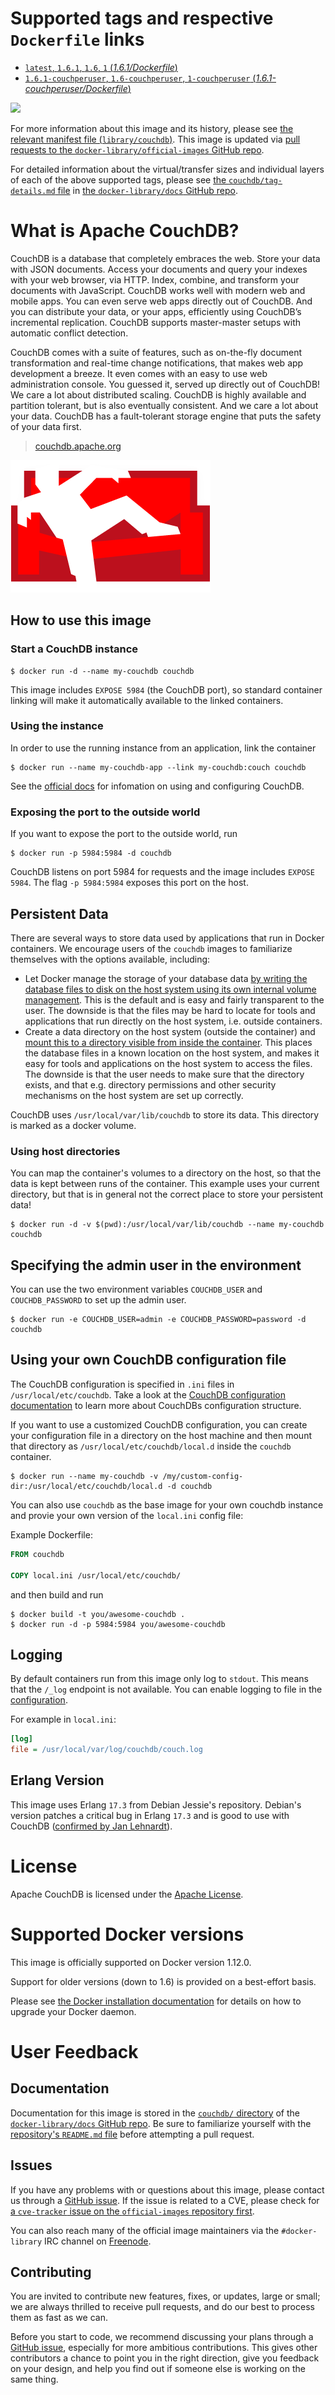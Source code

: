 # Supported tags and respective `Dockerfile` links

-	[`latest`, `1.6.1`, `1.6`, `1` (*1.6.1/Dockerfile*)](https://github.com/klaemo/docker-couchdb/blob/29ed69965ed616a9d0df9a6ffa081773d86c78bc/1.6.1/Dockerfile)
-	[`1.6.1-couchperuser`, `1.6-couchperuser`, `1-couchperuser` (*1.6.1-couchperuser/Dockerfile*)](https://github.com/klaemo/docker-couchdb/blob/29ed69965ed616a9d0df9a6ffa081773d86c78bc/1.6.1-couchperuser/Dockerfile)

[![](https://badge.imagelayers.io/couchdb:latest.svg)](https://imagelayers.io/?images=couchdb:latest,couchdb:1.6.1-couchperuser)

For more information about this image and its history, please see [the relevant manifest file (`library/couchdb`)](https://github.com/docker-library/official-images/blob/master/library/couchdb). This image is updated via [pull requests to the `docker-library/official-images` GitHub repo](https://github.com/docker-library/official-images/pulls?q=label%3Alibrary%2Fcouchdb).

For detailed information about the virtual/transfer sizes and individual layers of each of the above supported tags, please see [the `couchdb/tag-details.md` file](https://github.com/docker-library/docs/blob/master/couchdb/tag-details.md) in [the `docker-library/docs` GitHub repo](https://github.com/docker-library/docs).

# What is Apache CouchDB?

CouchDB is a database that completely embraces the web. Store your data with JSON documents. Access your documents and query your indexes with your web browser, via HTTP. Index, combine, and transform your documents with JavaScript. CouchDB works well with modern web and mobile apps. You can even serve web apps directly out of CouchDB. And you can distribute your data, or your apps, efficiently using CouchDB’s incremental replication. CouchDB supports master-master setups with automatic conflict detection.

CouchDB comes with a suite of features, such as on-the-fly document transformation and real-time change notifications, that makes web app development a breeze. It even comes with an easy to use web administration console. You guessed it, served up directly out of CouchDB! We care a lot about distributed scaling. CouchDB is highly available and partition tolerant, but is also eventually consistent. And we care a lot about your data. CouchDB has a fault-tolerant storage engine that puts the safety of your data first.

> [couchdb.apache.org](https://couchdb.apache.org)

![logo](https://raw.githubusercontent.com/docker-library/docs/2307451281c6b47b85abb3af9f0097e51c70a5be/couchdb/logo.png)

## How to use this image

### Start a CouchDB instance

```console
$ docker run -d --name my-couchdb couchdb
```

This image includes `EXPOSE 5984` (the CouchDB port), so standard container linking will make it automatically available to the linked containers.

### Using the instance

In order to use the running instance from an application, link the container

```console
$ docker run --name my-couchdb-app --link my-couchdb:couch couchdb
```

See the [official docs](http://docs.couchdb.org/en/1.6.1/) for infomation on using and configuring CouchDB.

### Exposing the port to the outside world

If you want to expose the port to the outside world, run

```console
$ docker run -p 5984:5984 -d couchdb
```

CouchDB listens on port 5984 for requests and the image includes `EXPOSE 5984`. The flag `-p 5984:5984` exposes this port on the host.

## Persistent Data

There are several ways to store data used by applications that run in Docker containers. We encourage users of the `couchdb` images to familiarize themselves with the options available, including:

-	Let Docker manage the storage of your database data [by writing the database files to disk on the host system using its own internal volume management](https://docs.docker.com/userguide/dockervolumes/#adding-a-data-volume). This is the default and is easy and fairly transparent to the user. The downside is that the files may be hard to locate for tools and applications that run directly on the host system, i.e. outside containers.
-	Create a data directory on the host system (outside the container) and [mount this to a directory visible from inside the container](https://docs.docker.com/userguide/dockervolumes/#mount-a-host-directory-as-a-data-volume). This places the database files in a known location on the host system, and makes it easy for tools and applications on the host system to access the files. The downside is that the user needs to make sure that the directory exists, and that e.g. directory permissions and other security mechanisms on the host system are set up correctly.

CouchDB uses `/usr/local/var/lib/couchdb` to store its data. This directory is marked as a docker volume.

### Using host directories

You can map the container's volumes to a directory on the host, so that the data is kept between runs of the container. This example uses your current directory, but that is in general not the correct place to store your persistent data!

```console
$ docker run -d -v $(pwd):/usr/local/var/lib/couchdb --name my-couchdb couchdb
```

## Specifying the admin user in the environment

You can use the two environment variables `COUCHDB_USER` and `COUCHDB_PASSWORD` to set up the admin user.

```console
$ docker run -e COUCHDB_USER=admin -e COUCHDB_PASSWORD=password -d couchdb
```

## Using your own CouchDB configuration file

The CouchDB configuration is specified in `.ini` files in `/usr/local/etc/couchdb`. Take a look at the [CouchDB configuration documentation](http://docs.couchdb.org/en/1.6.1/config/index.html) to learn more about CouchDBs configuration structure.

If you want to use a customized CouchDB configuration, you can create your configuration file in a directory on the host machine and then mount that directory as `/usr/local/etc/couchdb/local.d` inside the `couchdb` container.

```console
$ docker run --name my-couchdb -v /my/custom-config-dir:/usr/local/etc/couchdb/local.d -d couchdb
```

You can also use `couchdb` as the base image for your own couchdb instance and provie your own version of the `local.ini` config file:

Example Dockerfile:

```dockerfile
FROM couchdb

COPY local.ini /usr/local/etc/couchdb/
```

and then build and run

```console
$ docker build -t you/awesome-couchdb .
$ docker run -d -p 5984:5984 you/awesome-couchdb
```

## Logging

By default containers run from this image only log to `stdout`. This means that the `/_log` endpoint is not available. You can enable logging to file in the [configuration](http://docs.couchdb.org/en/1.6.1/config/logging.html).

For example in `local.ini`:

```ini
[log]
file = /usr/local/var/log/couchdb/couch.log
```

## Erlang Version

This image uses Erlang `17.3` from Debian Jessie's repository. Debian's version patches a critical bug in Erlang `17.3` and is good to use with CouchDB ([confirmed by Jan Lehnardt](https://github.com/klaemo/docker-couchdb/issues/50#issuecomment-190832786)).

# License

Apache CouchDB is licensed under the [Apache License](https://github.com/apache/couchdb/blob/master/LICENSE).

# Supported Docker versions

This image is officially supported on Docker version 1.12.0.

Support for older versions (down to 1.6) is provided on a best-effort basis.

Please see [the Docker installation documentation](https://docs.docker.com/installation/) for details on how to upgrade your Docker daemon.

# User Feedback

## Documentation

Documentation for this image is stored in the [`couchdb/` directory](https://github.com/docker-library/docs/tree/master/couchdb) of the [`docker-library/docs` GitHub repo](https://github.com/docker-library/docs). Be sure to familiarize yourself with the [repository's `README.md` file](https://github.com/docker-library/docs/blob/master/README.md) before attempting a pull request.

## Issues

If you have any problems with or questions about this image, please contact us through a [GitHub issue](https://github.com/klaemo/docker-couchdb/issues). If the issue is related to a CVE, please check for [a `cve-tracker` issue on the `official-images` repository first](https://github.com/docker-library/official-images/issues?q=label%3Acve-tracker).

You can also reach many of the official image maintainers via the `#docker-library` IRC channel on [Freenode](https://freenode.net).

## Contributing

You are invited to contribute new features, fixes, or updates, large or small; we are always thrilled to receive pull requests, and do our best to process them as fast as we can.

Before you start to code, we recommend discussing your plans through a [GitHub issue](https://github.com/klaemo/docker-couchdb/issues), especially for more ambitious contributions. This gives other contributors a chance to point you in the right direction, give you feedback on your design, and help you find out if someone else is working on the same thing.
